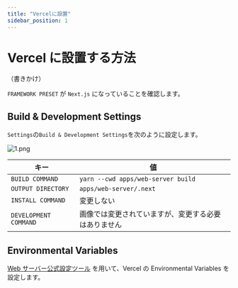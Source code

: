 ```yaml
---
title: "Vercelに設置"
sidebar_position: 1
---
```


# Vercel に設置する方法

（書きかけ）

`FRAMEWORK PRESET` が `Next.js` になっていることを確認します。

## Build & Development Settings

`Settings`の`Build & Development Settings`を次のように設定します。

![1.png](/img/docs/vercel/1.png)

| キー                  | 値                                                     |
| --------------------- | ------------------------------------------------------ |
| `BUILD COMMAND`       | `yarn --cwd apps/web-server build`                     |
| `OUTPUT DIRECTORY`    | `apps/web-server/.next`                                |
| `INSTALL COMMAND`     | 変更しない                                             |
| `DEVELOPMENT COMMAND` | 画像では変更されていますが、変更する必要はありません |

## Environmental Variables

[Web サーバー公式設定ツール](https://tools.flocon.app/web-server) を用いて、Vercel の Environmental Variables を設定します。
